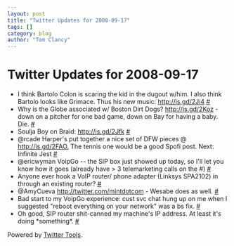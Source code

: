 ```yaml
---
layout: post
title: "Twitter Updates for 2008-09-17"
tags: []
category: blog
author: "Tom Clancy"
---
```


# Twitter Updates for 2008-09-17

<ul>
	<li>I think Bartolo Colon is scaring the kid in the dugout w/him. I also think Bartolo looks like Grimace. Thus his new music: <a href="http://is.gd/2Ji4" rel="nofollow">http://is.gd/2Ji4</a> <a href="http://twitter.com/tclancy/statuses/924008023">#</a></li>
	<li>Why is the Globe associated w/ Boston Dirt Dogs? <a href="http://is.gd/2Koz" rel="nofollow">http://is.gd/2Koz</a> - down on a pitcher for one bad game, down on Bay for having a baby. Die. <a href="http://twitter.com/tclancy/statuses/924518134">#</a></li>
	<li>Soulja Boy on Braid: <a href="http://is.gd/2Jfk" rel="nofollow">http://is.gd/2Jfk</a> <a href="http://twitter.com/tclancy/statuses/924530758">#</a></li>
	<li>@rcade Harper's put together a nice set of DFW pieces @ <a href="http://is.gd/2FAO." rel="nofollow">http://is.gd/2FAO.</a> The tennis one would be a good Spofi post. Next: Infinite Jest <a href="http://twitter.com/tclancy/statuses/924652654">#</a></li>
	<li>@ericwyman VoipGo -- the SIP box just showed up today, so I'll let you know how it goes (already have &gt; 3 telemarketing calls on the #) <a href="http://twitter.com/tclancy/statuses/924851370">#</a></li>
	<li>Anyone ever hook a VoIP router/ phone adapter (Linksys SPA2102) in through an existing router? <a href="http://twitter.com/tclancy/statuses/924942531">#</a></li>
	<li>@AmyCueva <a href="http://twitter.com/mintdotcom" rel="nofollow">http://twitter.com/mintdotcom</a> - Wesabe does as well. <a href="http://twitter.com/tclancy/statuses/924951532">#</a></li>
	<li>Bad start to my VoipGo experience: cust svc chat hung up on me when I suggested "reboot everything on your network" was a bs fix. <a href="http://twitter.com/tclancy/statuses/924982162">#</a></li>
	<li>Oh good, SIP router shit-canned my machine's IP address. At least it's doing *something*. <a href="http://twitter.com/tclancy/statuses/924995722">#</a></li>
</ul>
<p>Powered by <a href="http://alexking.org/projects/wordpress">Twitter Tools</a>.</p>

